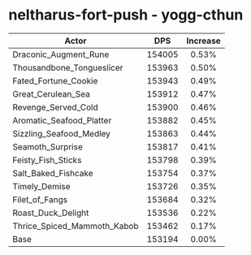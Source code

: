 # neltharus-fort-push - yogg-cthun
| Actor | DPS | Increase |
|---|:---:|:---:|
|Draconic_Augment_Rune|154005|0.53%|
|Thousandbone_Tongueslicer|153963|0.50%|
|Fated_Fortune_Cookie|153943|0.49%|
|Great_Cerulean_Sea|153912|0.47%|
|Revenge_Served_Cold|153900|0.46%|
|Aromatic_Seafood_Platter|153882|0.45%|
|Sizzling_Seafood_Medley|153863|0.44%|
|Seamoth_Surprise|153817|0.41%|
|Feisty_Fish_Sticks|153798|0.39%|
|Salt_Baked_Fishcake|153754|0.37%|
|Timely_Demise|153726|0.35%|
|Filet_of_Fangs|153684|0.32%|
|Roast_Duck_Delight|153536|0.22%|
|Thrice_Spiced_Mammoth_Kabob|153462|0.17%|
|Base|153194|0.00%|
